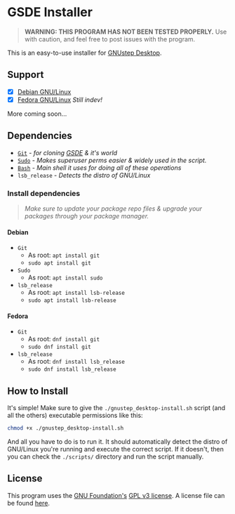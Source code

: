 # GSDE Installer

> **WARNING: THIS PROGRAM HAS NOT BEEN TESTED PROPERLY.** Use with caution, and feel free to post issues with the program.

This is an easy-to-use installer for [GNUstep Desktop](https://github.com/onflapp/gs-desktop).

## Support

- [x] [Debian GNU/Linux](https://debian.org/)
- [x] [Fedora GNU/Linux](https://fedoraproject.org/) *Still indev!*

More coming soon...

## Dependencies

- [`Git`](https://www.git-scm.com/) - *for cloning [GSDE](https://github.com/onflapp/gs-desktop/) & it's world*
- [`Sudo`](https://www.sudo.ws/) - *Makes superuser perms easier & widely used in the script.*
- [`Bash`](https://www.gnu.org/software/bash/) - *Main shell it uses for doing all of these operations*
- `lsb_release` - *Detects the distro of GNU/Linux*

### Install dependencies

> *Make sure to update your package repo files & upgrade your packages through your package manager.*

#### Debian

- `Git`
  - As root: `apt install git`
  - `sudo apt install git`
- `Sudo`
  - As root: `apt install sudo`
- `lsb_release`
  - As root: `apt install lsb-release`
  - `sudo apt install lsb-release`

#### Fedora

- `Git`
  - As root: `dnf install git`
  - `sudo dnf install git`
- `lsb_release`
  - As root: `dnf install lsb_release`
  - `sudo dnf install lsb_release`

## How to Install

It's simple! Make sure to give the `./gnustep_desktop-install.sh` script (and all the others) executable permissions like this:

```bash
chmod +x ./gnustep_desktop-install.sh
```

And all you have to do is to run it. It should automatically detect the distro of GNU/Linux you're running and execute the correct script. If it doesn't, then you can check the `./scripts/` directory and run the script manually.

## License

This program uses the [GNU Foundation's](https://gnu.org/) [GPL v3 license](https://gnu.org/licenses/gpl-3.0.en.html). A license file can be found [here](./LICENSE.md).
